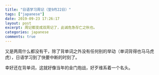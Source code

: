 ```yaml
---
title: "日语学习周记（至9月22日）"
tags: ["japanese"]
date: 2019-09-23 17:26:17
layout: post
excerpt: 周记都变成双周记了，此诚危急存亡之秋也。
categories: japanese
comments: true
---
```


又是两周什么都没有干，除了背单词之外没有任何别的举动（单词背得也马马虎虎），日语学习到了快要中断的时刻了。

幸好还在背单词，这就好像当年的金门炮战，好歹维系着一个名头。
